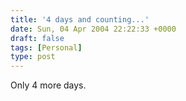 ```yaml
---
title: '4 days and counting...'
date: Sun, 04 Apr 2004 22:22:33 +0000
draft: false
tags: [Personal]
type: post
---
```


Only 4 more days.